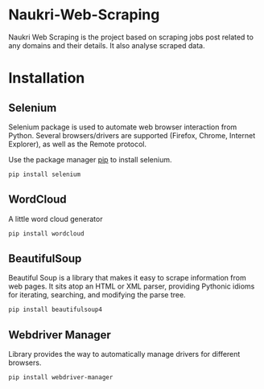 # Naukri-Web-Scraping

Naukri Web Scraping is the project based on scraping jobs post related to any domains and their details. It also analyse scraped data.

# Installation

## Selenium

Selenium package is used to automate web browser interaction from Python.
Several browsers/drivers are supported (Firefox, Chrome, Internet Explorer), as well as the Remote protocol.

Use the package manager [pip](https://pypi.org/project/selenium/) to install selenium.

```bash
pip install selenium
```

## WordCloud

A little word cloud generator

```bash
pip install wordcloud
```

## BeautifulSoup

Beautiful Soup is a library that makes it easy to scrape information from web pages. It sits atop an HTML or XML parser, providing Pythonic idioms for iterating, searching, and modifying the parse tree.

```bash
pip install beautifulsoup4
```

## Webdriver Manager

Library provides the way to automatically manage drivers for different browsers.

```bash
pip install webdriver-manager
```
